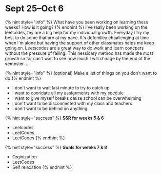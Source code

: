 # Sept 25–Oct 6

{% hint style="info" %}
What have you been working on learning these weeks? How is it going?
{% endhint %}
I've really been working on the leetcodes, tey are a big help for my individual growth. Everyday I try my best to do some that are at my pace. It's defenitley chaallenging at time when I'm alone but having the support of other classmates helps me keep going on. Leetscodes are a great way to do work and learn concpets without the pressure of failing. This nessicary method has made the most growth so far can't wait to see how much I will chnage by the end of the semester. 
...

{% hint style="info" %}
(optional) Make a list of things on you don't want to do&#x20;
{% endhint %}

- I don't want to wait last minute to try to catch up
- I want to cooridate all my assignments with my scedule
- I want to give myself breaks cause school can be overwhelming
- I don't want to be disconnected with my class and teachers
- I don't want to be behind on anything


{% hint style="success" %}
**SSR for weeks 5 & 6**

* Leetcodes
* LeetCodes
* LeetCodes
{% endhint %}

{% hint style="success" %}
**Goals for weeks 7 & 8**

* Orginization
* LeetCodes
* Self relaxation
{% endhint %}

